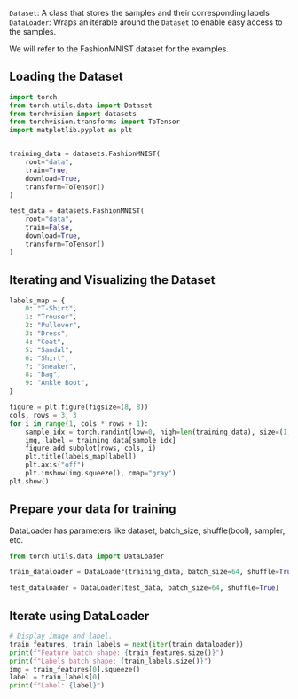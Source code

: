 `Dataset`: A class that stores the samples and their corresponding labels
`DataLoader`: Wraps an iterable around the `Dataset` to enable easy access to the samples.

We will refer to the FashionMNIST dataset for the examples.
## Loading the Dataset

```Python
import torch
from torch.utils.data import Dataset
from torchvision import datasets
from torchvision.transforms import ToTensor
import matplotlib.pyplot as plt


training_data = datasets.FashionMNIST(
    root="data",
    train=True,
    download=True,
    transform=ToTensor()
)

test_data = datasets.FashionMNIST(
    root="data",
    train=False,
    download=True,
    transform=ToTensor()
)
```

## Iterating and Visualizing the Dataset

```Python
labels_map = {
    0: "T-Shirt",
    1: "Trouser",
    2: "Pullover",
    3: "Dress",
    4: "Coat",
    5: "Sandal",
    6: "Shirt",
    7: "Sneaker",
    8: "Bag",
    9: "Ankle Boot",
}

figure = plt.figure(figsize=(8, 8))
cols, rows = 3, 3
for i in range(1, cols * rows + 1):
    sample_idx = torch.randint(low=0, high=len(training_data), size=(1,)).item()
    img, label = training_data[sample_idx]
    figure.add_subplot(rows, cols, i)
    plt.title(labels_map[label])
    plt.axis("off")
    plt.imshow(img.squeeze(), cmap="gray")
plt.show()
```

## Prepare your data for training

DataLoader has parameters like dataset, batch_size, shuffle(bool), sampler, etc.

```Python
from torch.utils.data import DataLoader

train_dataloader = DataLoader(training_data, batch_size=64, shuffle=True)

test_dataloader = DataLoader(test_data, batch_size=64, shuffle=True)
```


## Iterate using DataLoader

```Python
# Display image and label.
train_features, train_labels = next(iter(train_dataloader))
print(f"Feature batch shape: {train_features.size()}")
print(f"Labels batch shape: {train_labels.size()}")
img = train_features[0].squeeze()
label = train_labels[0]
print(f"Label: {label}")
```



